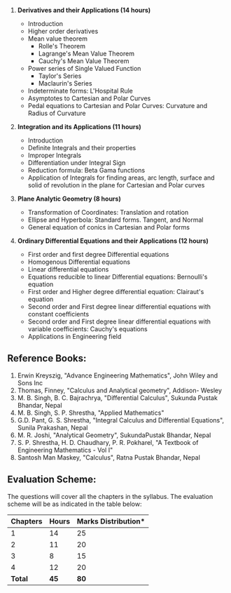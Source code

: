 1. **Derivatives and their Applications (14 hours)**
    - Introduction
    - Higher order derivatives
    - Mean value theorem
        - Rolle's Theorem
        - Lagrange's Mean Value Theorem
        - Cauchy's Mean Value Theorem
    - Power series of Single Valued Function
        - Taylor's Series
        - Maclaurin's Series 
    - Indeterminate forms: L'Hospital Rule
    - Asymptotes to Cartesian and Polar Curves
    - Pedal equations to Cartesian and Polar Curves: Curvature and Radius of Curvature

2. **Integration and its Applications (11 hours)**
    - Introduction
    - Definite Integrals and their properties
    - Improper Integrals
    - Differentiation under Integral Sign
    - Reduction formula: Beta Gama functions
    - Application of Integrals for finding areas, arc length, surface and solid of revolution in the plane for Cartesian and Polar curves

3. **Plane Analytic Geometry (8 hours)**
    - Transformation of Coordinates: Translation and rotation
    - Ellipse and Hyperbola: Standard forms. Tangent, and Normal
    - General equation of conics in Cartesian and Polar forms

4. **Ordinary Differential Equations and their Applications (12 hours)**
    - First order and first degree Differential equations
    - Homogenous Differential equations
    - Linear differential equations
    - Equations reducible to linear Differential equations: Bernoulli's equation 
    - First order and Higher degree differential equation: Clairaut's equation
    - Second order and First degree linear differential equations with constant coefficients
    - Second order and First degree linear differential equations with variable coefficients: Cauchy's equations
    - Applications in Engineering field

## **Reference Books:**

1. Erwin Kreyszig, "Advance Engineering Mathematics", John Wiley and Sons Inc
2. Thomas, Finney, "Calculus and Analytical geometry", Addison- Wesley
3. M. B. Singh, B. C. Bajrachrya, "Differential Calculus", Sukunda Pustak Bhandar, Nepal
4. M. B. Singh, S. P. Shrestha, "Applied Mathematics"
5. G.D. Pant, G. S. Shrestha, "Integral Calculus and Differential Equations", Sunila Prakashan, Nepal
6. M. R. Joshi, "Analytical Geometry", SukundaPustak Bhandar, Nepal
7. S. P. Shrestha, H. D. Chaudhary, P. R. Pokharel, "A Textbook of Engineering Mathematics - Vol I"
8. Santosh Man Maskey, "Calculus", Ratna Pustak Bhandar, Nepal

## **Evaluation Scheme:**

The questions will cover all the chapters in the syllabus. The evaluation scheme will be as indicated in the table below:

| Chapters  | Hours  | Marks Distribution* |
| --------- | ------ | ------------------- |
| 1         | 14     | 25                  |
| 2         | 11     | 20                  |
| 3         | 8      | 15                  |
| 4         | 12     | 20                  |
| **Total** | **45** | **80**              |

